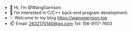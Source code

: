 - 👋 Hi, I’m @WangGarrison
- 👀 I’m interested in C/C++ back-end program development.
- ✨ Welcome to my blog https://wanggarrison.top
- 📫 Email: 2632170140@qq.com  Tel: 156-9117-7603

<!---
WangGarrison/WangGarrison is a ✨ special ✨ repository because its `README.md` (this file) appears on your GitHub profile.
You can click the Preview link to take a look at your changes.
--->
